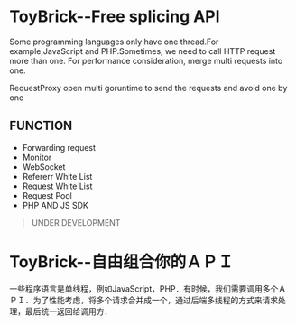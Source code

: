 # ToyBrick--Free splicing API
Some programming languages only have one thread.For example,JavaScript and PHP.Sometimes, we need to call HTTP request more than one. For performance consideration, merge multi requests into one.

RequestProxy open multi goruntime to send the requests and avoid one by one

## FUNCTION
* Forwarding request
* Monitor
* WebSocket
* Refererr White List
* Request White List
* Request Pool
* PHP AND JS SDK

> UNDER DEVELOPMENT


# ToyBrick--自由组合你的ＡＰＩ
一些程序语言是单线程，例如JavaScript，PHP．有时候，我们需要调用多个ＡＰＩ．为了性能考虑，将多个请求合并成一个，通过后端多线程的方式来请求处理，最后统一返回给调用方．